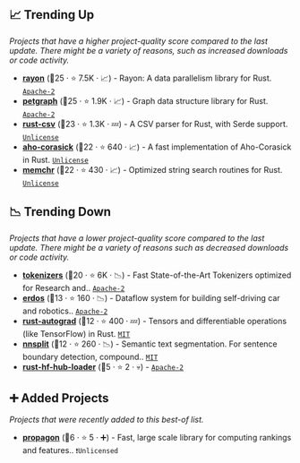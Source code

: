 ## 📈 Trending Up

_Projects that have a higher project-quality score compared to the last update. There might be a variety of reasons, such as increased downloads or code activity._

- <b><a href="https://github.com/rayon-rs/rayon">rayon</a></b> (🥇25 ·  ⭐ 7.5K · 📈) - Rayon: A data parallelism library for Rust. <code><a href="http://bit.ly/3nYMfla">Apache-2</a></code>
- <b><a href="https://github.com/petgraph/petgraph">petgraph</a></b> (🥇25 ·  ⭐ 1.9K · 📈) - Graph data structure library for Rust. <code><a href="http://bit.ly/3nYMfla">Apache-2</a></code>
- <b><a href="https://github.com/BurntSushi/rust-csv">rust-csv</a></b> (🥈23 ·  ⭐ 1.3K · 💤) - A CSV parser for Rust, with Serde support. <code><a href="http://bit.ly/3rvuUlR">Unlicense</a></code>
- <b><a href="https://github.com/BurntSushi/aho-corasick">aho-corasick</a></b> (🥇22 ·  ⭐ 640 · 📈) - A fast implementation of Aho-Corasick in Rust. <code><a href="http://bit.ly/3rvuUlR">Unlicense</a></code>
- <b><a href="https://github.com/BurntSushi/memchr">memchr</a></b> (🥇22 ·  ⭐ 430 · 📈) - Optimized string search routines for Rust. <code><a href="http://bit.ly/3rvuUlR">Unlicense</a></code>

## 📉 Trending Down

_Projects that have a lower project-quality score compared to the last update. There might be a variety of reasons such as decreased downloads or code activity._

- <b><a href="https://github.com/huggingface/tokenizers">tokenizers</a></b> (🥇20 ·  ⭐ 6K · 📉) - Fast State-of-the-Art Tokenizers optimized for Research and.. <code><a href="http://bit.ly/3nYMfla">Apache-2</a></code>
- <b><a href="https://github.com/erdos-project/erdos">erdos</a></b> (🥉13 ·  ⭐ 160 · 📉) - Dataflow system for building self-driving car and robotics.. <code><a href="http://bit.ly/3nYMfla">Apache-2</a></code>
- <b><a href="https://github.com/raskr/rust-autograd">rust-autograd</a></b> (🥉12 ·  ⭐ 400 · 💤) - Tensors and differentiable operations (like TensorFlow) in Rust. <code><a href="http://bit.ly/34MBwT8">MIT</a></code>
- <b><a href="https://github.com/bminixhofer/nnsplit">nnsplit</a></b> (🥈12 ·  ⭐ 260 · 📉) - Semantic text segmentation. For sentence boundary detection, compound.. <code><a href="http://bit.ly/34MBwT8">MIT</a></code>
- <b><a href="https://github.com/philschmid/rust-hf-hub-loader">rust-hf-hub-loader</a></b> (🥉5 ·  ⭐ 2 · 💀) -  <code><a href="http://bit.ly/3nYMfla">Apache-2</a></code>

## ➕ Added Projects

_Projects that were recently added to this best-of list._

- <b><a href="https://github.com/Refefer/propagon">propagon</a></b> (🥉6 ·  ⭐ 5 · ➕) - Fast, large scale library for computing rankings and features.. <code>❗Unlicensed</code>


